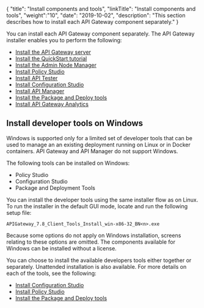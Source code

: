 {
"title": "Install components and tools",
"linkTitle": "Install components and tools",
"weight":"10",
"date": "2019-10-02",
"description": "This section describes how to install each API Gateway component separately."
}

You can install each API Gateway component separately. The API Gateway installer enables you to perform the following:

* [Install the API Gateway server](/docs/apigtw_install/install_gateway/)
* [Install the QuickStart tutorial](/docs/apigtw_install/install_quickstart_tutorial)
* [Install the Admin Node Manager](/docs/apigtw_install/install_node_manager)
* [Install Policy Studio](/docs/apigtw_install/install_policy_studio)
* [Install API Tester](/docs/apigtw_install//docs/apigtw_install/install_api_tester)
* [Install Configuration Studio](/docs/apigtw_install/install_config_studio)
* [Install API Manager](/docs/apigtw_install//docs/apigtw_install/install_api_mgmt)
* [Install the Package and Deploy tools](/docs/apigtw_install/install_deploy_tools)
* [Install API Gateway Analytics](/docs/apigtw_install/install_analytics)

## Install developer tools on Windows

Windows is supported only for a limited set of developer tools that can be used to manage an an existing deployment running on Linux or in Docker containers. API Gateway and API Manager do not support Windows.

The following tools can be installed on Windows:

* Policy Studio
* Configuration Studio
* Package and Deployment Tools

You can install the developer tools using the same installer flow as on Linux. To run the installer in the default GUI mode, locate and run the following setup file:

`APIGateway_7.8_Client_Tools_Install_win-x86-32_BN<n>.exe`

Because some options do not apply on Windows installation, screens relating to these options are omitted. The components available for Windows can be installed without a license.

You can choose to install the available developers tools either together or separately. Unattended installation is also available. For more details on each of the tools, see the following:

* [Install Configuration Studio](/docs/apigtw_install/install_config_studio)
* [Install Policy Studio](/docs/apigtw_install/install_policy_studio)
* [Install the Package and Deploy tools](/docs/apigtw_install/install_deploy_tools)

